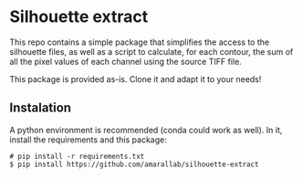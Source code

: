 # Silhouette extract

This repo contains a simple package that simplifies the access to the 
silhouette files, as well as a script to calculate, for each contour,
the sum of all the pixel values of each channel using the source TIFF
file.

This package is provided as-is. Clone it and adapt it to your needs!

## Instalation

A python environment is recommended (conda could work as well). In it,
install the requirements and this package:

    # pip install -r requirements.txt
    $ pip install https://github.com/amarallab/silhouette-extract

